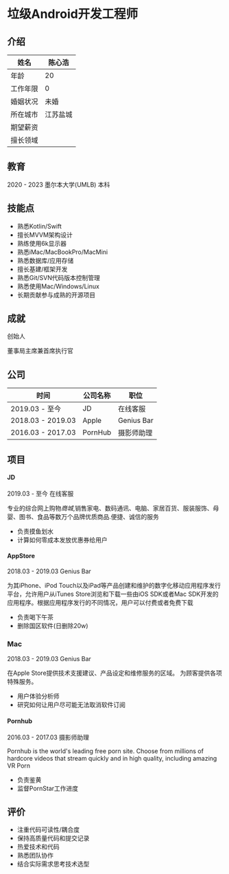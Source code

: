# 垃级Android开发工程师

## 介绍

| 姓名     | 陈心浩   |
| -------- | -------- |
| 年龄     | 20       |
| 工作年限 | 0        |
| 婚姻状况 | 未婚     |
| 所在城市 | 江苏盐城 |
| 期望薪资 |          |
| 擅长领域 |          |



## 教育

2020 - 2023    墨尔本大学(UMLB)    本科



## 技能点

- 熟悉Kotlin/Swift
- 擅长MVVM架构设计
- 熟练使用6k显示器
- 熟悉iMac/MacBookPro/MacMini
- 熟悉数据库/应用存储
- 擅长基建/框架开发
- 熟悉Git/SVN代码版本控制管理
- 熟悉使用Mac/Windows/Linux
- 长期贡献参与成熟的开源项目



## 成就

创始人

董事局主席兼首席执行官

## 公司

| 时间              | 公司名称 | 职位       |
| ----------------- | -------- | ---------- |
| 2019.03 - 至今    | JD       | 在线客服   |
| 2018.03 - 2019.03 | Apple    | Genius Bar |
| 2016.03 - 2017.03 | PornHub  | 摄影师助理 |



## 项目

#### JD

2019.03 - 至今	在线客服

专业的综合网上购物*商城*,销售家电、数码通讯、电脑、家居百货、服装服饰、母婴、图书、食品等数万个品牌优质商品.便捷、诚信的服务

- 负责摸鱼划水
- 计算如何零成本发放优惠券给用户



#### AppStore

2018.03 - 2019.03	Genius Bar

为其iPhone、iPod Touch以及iPad等产品创建和维护的数字化移动应用程序发行平台，允许用户从iTunes Store浏览和下载一些由iOS SDK或者Mac SDK开发的应用程序。根据应用程序发行的不同情况，用户可以付费或者免费下载

- 负责喝下午茶
- 删除国区软件(日删除20w)



### Mac

2018.03 - 2019.03	Genius Bar

在Apple Store提供技术支援建议、产品设定和维修服务的区域。 为顾客提供各项特殊服务。

- 用户体验分析师
- 研究如何让用户尽可能无法取消软件订阅



#### Pornhub

2016.03 - 2017.03	摄影师助理

Pornhub is the world's leading free porn site. Choose from millions of hardcore videos that stream quickly and in high quality, including amazing VR Porn

- 负责鉴黄
- 监督PornStar工作进度



## 评价

- 注重代码可读性/耦合度
- 保持高质量代码和提交记录
- 热爱技术和代码
- 熟悉团队协作
- 结合实际需求思考技术选型
